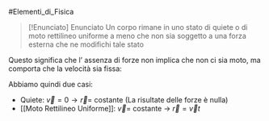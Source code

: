 #Elementi_di_Fisica 

>[!Enunciato]  Enunciato
>Un corpo rimane in uno stato di quiete o di moto rettilineo uniforme a meno che non sia soggetto a una forza esterna che ne modifichi tale stato

Questo significa che l’ assenza di forze non implica che non ci sia moto, ma comporta che la velocità sia fissa:

Abbiamo quindi due casi:

- Quiete:
	$\vec{v}=0\to \vec{r}=$ costante (La risultate delle forze è nulla)
- [[Moto Rettilineo Uniforme]]:
	$\vec{v}=$ costante → $\vec{r}=\vec{v}t$


